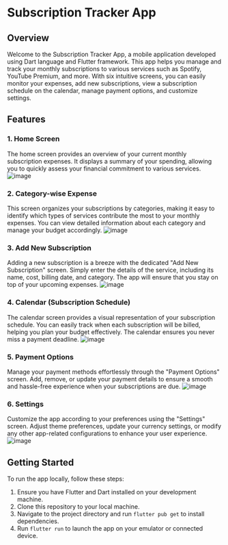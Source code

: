 # Subscription Tracker App

## Overview

Welcome to the Subscription Tracker App, a mobile application developed using Dart language and Flutter framework. This app helps you manage and track your monthly subscriptions to various services such as Spotify, YouTube Premium, and more. With six intuitive screens, you can easily monitor your expenses, add new subscriptions, view a subscription schedule on the calendar, manage payment options, and customize settings.

## Features

### 1. Home Screen

The home screen provides an overview of your current monthly subscription expenses. It displays a summary of your spending, allowing you to quickly assess your financial commitment to various services.
![image](https://github.com/bhargavi0401/monthly_subscriptions_tracker/assets/99488704/391b6ea4-89d2-442b-9284-d45c31f12957)


### 2. Category-wise Expense

This screen organizes your subscriptions by categories, making it easy to identify which types of services contribute the most to your monthly expenses. You can view detailed information about each category and manage your budget accordingly.
![image](https://github.com/bhargavi0401/monthly_subscriptions_tracker/assets/99488704/503e8eb7-f9a3-44b1-baa1-729ec752de22)


### 3. Add New Subscription

Adding a new subscription is a breeze with the dedicated "Add New Subscription" screen. Simply enter the details of the service, including its name, cost, billing date, and category. The app will ensure that you stay on top of your upcoming expenses.
![image](https://github.com/bhargavi0401/monthly_subscriptions_tracker/assets/99488704/55d3baea-bba6-4079-879f-6222fb3015cf)


### 4. Calendar (Subscription Schedule)

The calendar screen provides a visual representation of your subscription schedule. You can easily track when each subscription will be billed, helping you plan your budget effectively. The calendar ensures you never miss a payment deadline.
![image](https://github.com/bhargavi0401/monthly_subscriptions_tracker/assets/99488704/0b47bf61-59e2-4dae-91fa-158b4eff750b)


### 5. Payment Options

Manage your payment methods effortlessly through the "Payment Options" screen. Add, remove, or update your payment details to ensure a smooth and hassle-free experience when your subscriptions are due.
![image](https://github.com/bhargavi0401/monthly_subscriptions_tracker/assets/99488704/2ed02054-e842-46ca-9adf-67e1658d4e9c)


### 6. Settings

Customize the app according to your preferences using the "Settings" screen. Adjust theme preferences, update your currency settings, or modify any other app-related configurations to enhance your user experience.
![image](https://github.com/bhargavi0401/monthly_subscriptions_tracker/assets/99488704/5a7f9553-573e-4d7c-bb6a-9b5d7e5f0d41)


## Getting Started

To run the app locally, follow these steps:

1. Ensure you have Flutter and Dart installed on your development machine.
2. Clone this repository to your local machine.
3. Navigate to the project directory and run `flutter pub get` to install dependencies.
4. Run `flutter run` to launch the app on your emulator or connected device.

